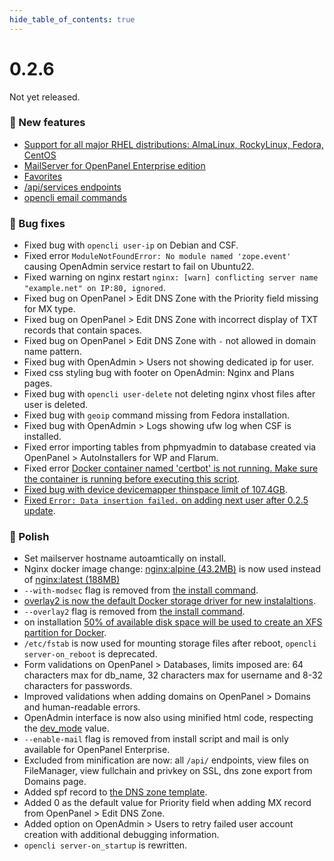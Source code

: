 ```yaml
--- 
hide_table_of_contents: true
---
```


# 0.2.6

Not yet released.

### 🚀 New features
- [Support for all major RHEL distributions: AlmaLinux, RockyLinux, Fedora, CentOS](/blog/openpanel-rhel-support)
- [MailServer for OpenPanel Enterprise edition](https://community.openpanel.com/d/91-email-support-for-openpanel-enterprise-edition)
- [Favorites](https://i.postimg.cc/X7z9yQxs/ezgif-1-d20f99810b.gif)
- [/api/services endpoints](https://dev.openpanel.com/api/services.html)
- [opencli email commands](https://dev.openpanel.com/cli/email.html)

### 🐛 Bug fixes
- Fixed bug with `opencli user-ip` on Debian and CSF.
- Fixed error `ModuleNotFoundError: No module named 'zope.event'` causing OpenAdmin service restart to fail on Ubuntu22.
- Fixed warning on nginx restart `nginx: [warn] conflicting server name "example.net" on IP:80, ignored`.
- Fixed bug on OpenPanel > Edit DNS Zone with the Priority field missing for MX type.
- Fixed bug on OpenPanel > Edit DNS Zone with incorrect display of TXT records that contain spaces.
- Fixed bug on OpenPanel > Edit DNS Zone with `-` not allowed in domain name pattern.
- Fixed bug with OpenAdmin > Users not showing dedicated ip for user.
- Fixed css styling bug with footer on OpenAdmin: Nginx and Plans pages.
- Fixed bug with `opencli user-delete` not deleting nginx vhost files after user is deleted.
- Fixed bug with `geoip` command missing from Fedora installation.
- Fixed bug with OpenAdmin > Logs showing ufw log when CSF is installed.
- Fixed error importing tables from phpmyadmin to database created via OpenPanel > AutoInstallers for WP and Flarum.
- Fixed error [Docker container named 'certbot' is not running. Make sure the container is running before executing this script](https://github.com/stefanpejcic/OpenPanel/issues/160). 
- [Fixed bug with device devicemapper thinspace limit of 107.4GB](https://community.openpanel.com/d/8-switching-docker-storage-engine-from-devicemapper-to-overlay2-storage/2).
- [Fixed `Error: Data insertion failed.` on adding next user after 0.2.5 update](https://github.com/stefanpejcic/OpenPanel/issues/162).

### 💅 Polish
- Set mailserver hostname autoamtically on install.
- Nginx docker image change: [nginx:alpine (43.2MB)](https://hub.docker.com/layers/library/nginx/mainline-alpine/images/sha256-0c57fe90551cfd8b7d4d05763c5018607b296cb01f7e0ff44b7d047353ed8cc0?context=explore) is now used instead of [nginx:latest (188MB)](https://hub.docker.com/layers/library/nginx/latest/images/sha256-5f0574409b3add89581b96c68afe9e9c7b284651c3a974b6e8bac46bf95e6b7f?context=explore)
- `--with-modsec` flag is removed from [the install command](/install).
- [overlay2 is now the default Docker storage driver for new instalaltions](https://community.openpanel.com/d/8-switching-docker-storage-engine-from-devicemapper-to-overlay2-storage/2).
- `--overlay2` flag is removed from [the install command](/install).
- on installation [50% of available disk space will be used to create an XFS partition for Docker](https://community.openpanel.com/d/8-switching-docker-storage-engine-from-devicemapper-to-overlay2-storage/2). 
- `/etc/fstab` is now used for mounting storage files after reboot, `opencli server-on_reboot` is deprecated.
- Form validations on OpenPanel > Databases, limits imposed are: 64 characters max for db_name, 32 characters max for username and 8-32 characters for passwords.
- Improved validations when adding domains on OpenPanel > Domains and human-readable errors.
- OpenAdmin interface is now also using minified html code, respecting the [dev_mode](https://dev.openpanel.com/cli/config.html#dev-mode) value.
- `--enable-mail` flag is removed from install script and mail is only available for OpenPanel Enterprise.
- Excluded from minification are now: all `/api/` endpoints, view files on FileManager, view fullchain and privkey on SSL, dns zone export from Domains page.
- Added spf record to [the DNS zone template](https://github.com/stefanpejcic/openpanel-configuration/blob/main/bind9/zone_template.txt).
- Added 0 as the default value for Priority field when adding MX record from OpenPanel > Edit DNS Zone.
- Added option on OpenAdmin > Users to retry failed user account creation with additional debugging information.
- `opencli server-on_startup` is rewritten.

